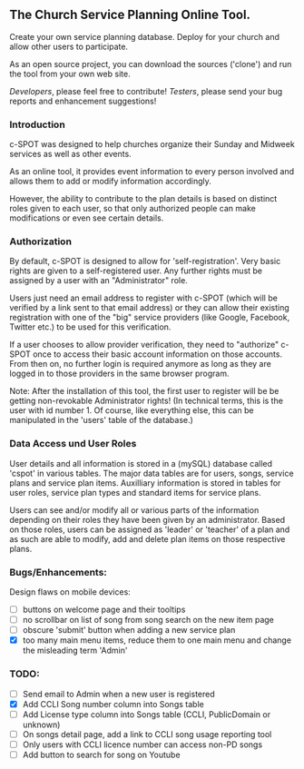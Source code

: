 ## The Church Service Planning Online Tool.


Create your own service planning database. Deploy for your church and allow other users to participate.

As an open source project, you can download the sources ('clone') and run the tool from your own web site.

*Developers*, please feel free to contribute! *Testers*, please send your bug reports and enhancement suggestions!


### Introduction

c-SPOT was designed to help churches organize their Sunday and Midweek services as well as other events.

As an online tool, it provides event information to every person involved and allows them to add or modify information accordingly.

However, the ability to contribute to the plan details is based on distinct roles given to each user, so that only authorized people can make modifications or even see certain details.

### Authorization

By default, c-SPOT is designed to allow for 'self-registration'. Very basic rights are given to a self-registered user. Any further rights must be assigned by a user with an "Administrator" role.

Users just need an email address to register with c-SPOT (which will be verified by a link sent to that email address) or they can allow their existing registration with one of the "big" service providers (like Google, Facebook, Twitter etc.) to be used for this verification.

If a user chooses to allow provider verification, they need to "authorize" c-SPOT once to access their basic account information on those accounts. From then on, no further login is required anymore as long as they are logged in to those providers in the same browser program.

Note: After the installation of this tool, the first user to register will be be getting non-revokable Administrator rights! (In technical terms, this is the user with id number 1. Of course, like everything else, this can be manipulated in the 'users' table of the database.)

### Data Access und User Roles

User details and all information is stored in a (mySQL) database called 'cspot' in various tables. The major data tables are for users, songs, service plans and service plan items. Auxilliary information is stored in tables for user roles, service plan types and standard items for service plans.

Users can see and/or modify all or various parts of the information depending on their roles they have been given by an administrator. Based on those roles, users can be assigned as 'leader' or 'teacher' of a plan and as such are able to modify, add and delete plan items on those respective plans.


### Bugs/Enhancements:

Design flaws on mobile devices: 

- [ ] buttons on welcome page and their tooltips
- [ ] no scrollbar on list of song from song search on the new item page
- [ ] obscure 'submit' button when adding a new service plan
- [x] too many main menu items, reduce them to one main menu and change the misleading term 'Admin'

### TODO:

- [ ] Send email to Admin when a new user is registered
- [x] Add CCLI Song number column into Songs table
- [ ] Add License type column into Songs table (CCLI, PublicDomain or unknown)
- [ ] On songs detail page, add a link to CCLI song usage reporting tool
- [ ] Only users with CCLI licence number can access non-PD songs 
- [ ] Add button to search for song on Youtube
